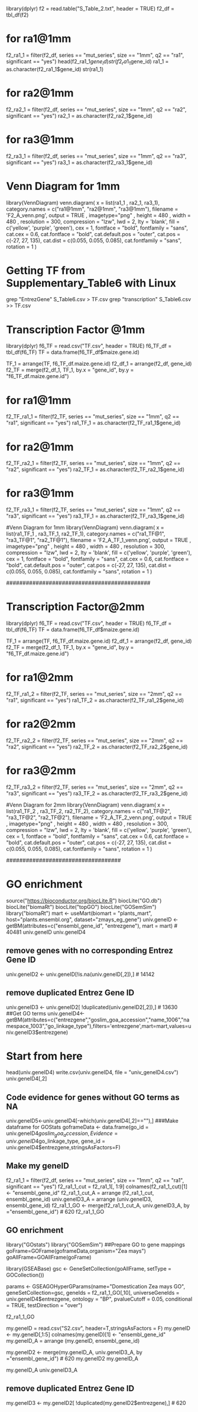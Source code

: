 library(dplyr)
f2 = read.table("S_Table_2.txt", header = TRUE)
f2_df = tbl_df(f2)


# for ra1@1mm 
f2_ra1_1 = filter(f2_df, series == "mut_series", size == "1mm", q2 == "ra1", significant == "yes")
head(f2_ra1_1$gene_id)
str(f2_ra1_1$gene_id)
ra1_1 = as.character(f2_ra1_1$gene_id)
str(ra1_1)

# for ra2@1mm 
f2_ra2_1 = filter(f2_df, series == "mut_series", size == "1mm", q2 == "ra2", significant == "yes")
ra2_1 = as.character(f2_ra2_1$gene_id)

# for ra3@1mm 
f2_ra3_1 = filter(f2_df, series == "mut_series", size == "1mm", q2 == "ra3", significant == "yes")
ra3_1 = as.character(f2_ra3_1$gene_id)

# Venn Diagram for 1mm
library(VennDiagram)
venn.diagram(
  x = list(ra1_1 , ra2_1, ra3_1),
  category.names = c("ra1@1mm", "ra2@1mm", "ra3@1mm"),
  filename = 'F2_A_venn.png',
  output = TRUE ,
  imagetype="png" ,
  height = 480 ,
  width = 480 ,
  resolution = 300,
  compression = "lzw",
  lwd = 2,
  lty = 'blank',
  fill = c('yellow', 'purple', 'green'),
  cex = 1,
  fontface = "bold",
  fontfamily = "sans",
  cat.cex = 0.6,
  cat.fontface = "bold",
  cat.default.pos = "outer",
  cat.pos = c(-27, 27, 135),
  cat.dist = c(0.055, 0.055, 0.085),
  cat.fontfamily = "sans",
  rotation = 1
)

# Getting TF from Supplementary_Table6 with Linux
grep "EntrezGene" S_Table6.csv > TF.csv
grep "transcription" S_Table6.csv >> TF.csv

# Transcription Factor @1mm
library(dplyr)
f6_TF = read.csv("TF.csv", header = TRUE)
f6_TF_df = tbl_df(f6_TF)
TF = data.frame(f6_TF_df$maize.gene.id)

TF_1 = arrange(TF, f6_TF_df.maize.gene.id)
f2_df_1 = arrange(f2_df, gene_id)
f2_TF = merge(f2_df_1, TF_1, by.x = "gene_id", by.y = "f6_TF_df.maize.gene.id")


# for ra1@1mm 
f2_TF_ra1_1 = filter(f2_TF, series == "mut_series", size == "1mm", q2 == "ra1", significant == "yes")
ra1_TF_1 = as.character(f2_TF_ra1_1$gene_id)

# for ra2@1mm 
f2_TF_ra2_1 = filter(f2_TF, series == "mut_series", size == "1mm", q2 == "ra2", significant == "yes")
ra2_TF_1 = as.character(f2_TF_ra2_1$gene_id)

# for ra3@1mm 
f2_TF_ra3_1 = filter(f2_TF, series == "mut_series", size == "1mm", q2 == "ra3", significant == "yes")
ra3_TF_1 = as.character(f2_TF_ra3_1$gene_id)

#Venn Diagram for 1mm
library(VennDiagram)
venn.diagram(
  x = list(ra1_TF_1 , ra3_TF_1, ra2_TF_1),
  category.names = c("ra1_TF@1", "ra3_TF@1", "ra2_TF@1"),
  filename = 'F2_A_TF_1_venn.png',
  output = TRUE ,
  imagetype="png" ,
  height = 480 ,
  width = 480 ,
  resolution = 300,
  compression = "lzw",
  lwd = 2,
  lty = 'blank',
  fill = c('yellow', 'purple', 'green'),
  cex = 1,
  fontface = "bold",
  fontfamily = "sans",
  cat.cex = 0.6,
  cat.fontface = "bold",
  cat.default.pos = "outer",
  cat.pos = c(-27, 27, 135),
  cat.dist = c(0.055, 0.055, 0.085),
  cat.fontfamily = "sans",
  rotation = 1
)

############################################
# Transcription Factor@2mm
library(dplyr)
f6_TF = read.csv("TF.csv", header = TRUE)
f6_TF_df = tbl_df(f6_TF)
TF = data.frame(f6_TF_df$maize.gene.id)

TF_1 = arrange(TF, f6_TF_df.maize.gene.id)
f2_df_1 = arrange(f2_df, gene_id)
f2_TF = merge(f2_df_1, TF_1, by.x = "gene_id", by.y = "f6_TF_df.maize.gene.id")


# for ra1@2mm 
f2_TF_ra1_2 = filter(f2_TF, series == "mut_series", size == "2mm", q2 == "ra1", significant == "yes")
ra1_TF_2 = as.character(f2_TF_ra1_2$gene_id)

# for ra2@2mm 
f2_TF_ra2_2 = filter(f2_TF, series == "mut_series", size == "2mm", q2 == "ra2", significant == "yes")
ra2_TF_2 = as.character(f2_TF_ra2_2$gene_id)

# for ra3@2mm 
f2_TF_ra3_2 = filter(f2_TF, series == "mut_series", size == "2mm", q2 == "ra3", significant == "yes")
ra3_TF_2 = as.character(f2_TF_ra3_2$gene_id)

#Venn Diagram for 2mm
library(VennDiagram)
venn.diagram(
  x = list(ra1_TF_2 , ra3_TF_2, ra2_TF_2),
  category.names = c("ra1_TF@2", "ra3_TF@2", "ra2_TF@2"),
  filename = 'F2_A_TF_2_venn.png',
  output = TRUE ,
  imagetype="png" ,
  height = 480 ,
  width = 480 ,
  resolution = 300,
  compression = "lzw",
  lwd = 2,
  lty = 'blank',
  fill = c('yellow', 'purple', 'green'),
  cex = 1,
  fontface = "bold",
  fontfamily = "sans",
  cat.cex = 0.6,
  cat.fontface = "bold",
  cat.default.pos = "outer",
  cat.pos = c(-27, 27, 135),
  cat.dist = c(0.055, 0.055, 0.085),
  cat.fontfamily = "sans",
  rotation = 1
)

###################################
# GO enrichment
source("https://bioconductor.org/biocLite.R")
biocLite("GO.db")
biocLite("biomaRt")
biocLite("topGO")
biocLite("GOSemSim")
library("biomaRt")
mart <- useMart(biomart = "plants_mart", host="plants.ensembl.org", dataset="zmays_eg_gene")
univ.geneID <- getBM(attributes=c("ensembl_gene_id", "entrezgene"), mart = mart) # 40481
univ.geneID
univ.geneID4
## remove genes with no corresponding Entrez Gene ID
univ.geneID2 <- univ.geneID[!is.na(univ.geneID[,2]),] # 14142 
## remove duplicated Entrez Gene ID
univ.geneID3 <- univ.geneID2[ !duplicated(univ.geneID2[,2]),] # 13630
##Get GO terms
univ.geneID4<-getBM(attributes=c("entrezgene","goslim_goa_accession","name_1006","namespace_1003","go_linkage_type"),filters='entrezgene',mart=mart,values=univ.geneID3$entrezgene)
# Start from here
head(univ.geneID4)
write.csv(univ.geneID4, file = "univ_geneID4.csv")
univ.geneID4[,2]


## Code evidence for genes without GO terms as NA
univ.geneID5<-univ.geneID4[-which(univ.geneID4[,2]==""),]
###Make dataframe for GOStats
goframeData <- data.frame(go_id = univ.geneID4$goslim_goa_accession, Evidence = univ.geneID4$go_linkage_type, gene_id = univ.geneID4$entrezgene,stringsAsFactors=F)




## Make my geneID
f2_ra1_1 = filter(f2_df, series == "mut_series", size == "1mm", q2 == "ra1", significant == "yes")
f2_ra1_1_cut = f2_ra1_1[, 1:9]
colnames(f2_ra1_1_cut)[1] <- "ensembl_gene_id"
f2_ra1_1_cut_A = arrange (f2_ra1_1_cut, ensembl_gene_id)
univ.geneID3_A = arrange (univ.geneID3, ensembl_gene_id)
f2_ra1_1_GO <- merge(f2_ra1_1_cut_A, univ.geneID3_A, by ="ensembl_gene_id") # 620
f2_ra1_1_GO

## GO enrichment
library("GOstats")
library("GOSemSim")
##Prepare GO to gene mappings
goFrame=GOFrame(goframeData,organism="Zea mays")
goAllFrame=GOAllFrame(goFrame)


library(GSEABase)
gsc <- GeneSetCollection(goAllFrame, setType = GOCollection())

params <- GSEAGOHyperGParams(name="Domestication Zea mays GO", geneSetCollection=gsc, geneIds = f2_ra1_1_GO[,10], universeGeneIds = univ.geneID4$entrezgene, ontology = "BP", pvalueCutoff = 0.05, conditional = TRUE, testDirection = "over")



f2_ra1_1_GO


my.geneID = read.csv("S2.csv", header=T,stringsAsFactors = F)
my.geneID <- my.geneID[,1:5]
colnames(my.geneID)[1] <- "ensembl_gene_id"
my.geneID_A = arrange (my.geneID, ensembl_gene_id)

my.geneID2 <- merge(my.geneID_A, univ.geneID3_A, by ="ensembl_gene_id") # 620
my.geneID2
my.geneID_A

my.geneID_A
univ.geneID3_A
## remove duplicated Entrez Gene ID
my.geneID3 <- my.geneID2[ !duplicated(my.geneID2$entrezgene),] # 620
